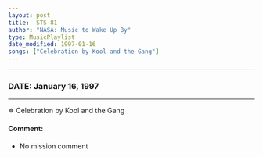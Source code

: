 ```yaml
---
layout: post
title:  STS-81
author: "NASA: Music to Wake Up By"
type: MusicPlaylist
date_modified: 1997-01-16
songs: ["Celebration by Kool and the Gang"]
---
```


----
### DATE: January 16, 1997
----
✵ Celebration by Kool and the Gang

#### Comment:
* No mission comment



<br/>
<center>
	<a target="_blank"
	   href="https://twitter.com/intent/tweet?hashtags=Space,NASA,Playlist,NASAWakeupCalls,SpaceProgram&text={{ page.author}}, '{{ page.songs.first }}' {{ page.title }}, {{ page.date | date: '%B %d, %Y' }}. {{ site.url }}{{ page.url }} @nasawakeupcalls">
	   <i class="fab fa-twitter" alt="Tweet this page" style="font-size: 1.3em;"></i>
	</a>
	&nbsp; 	<i class="fas fa-user-astronaut" style="font-size: 1.5em;"></i> &nbsp;
    <a type="amzn" search="'Celebration by Kool and the Gang'" category="popular music">
        <i class="fab fa-amazon" style="font-size: 1.3em;"></i>
    </a>
</center>
